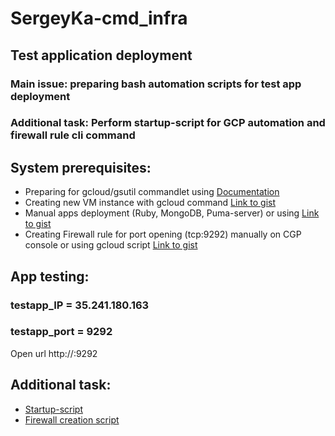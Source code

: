 # SergeyKa-cmd_infra
## Test application deployment
### Main issue: preparing bash automation scripts for test app deployment
### Additional task: Perform startup-script for GCP automation and firewall rule cli command

## System prerequisites:
  + Preparing for gcloud/gsutil commandlet using [Documentation](https://cloud.google.com/sdk/docs/)
  + Creating new VM instance with gcloud command [Link to gist](https://gist.githubusercontent.com/Nklya/5bc429c6ca9adce1f7898e7228788fe5/raw/01f9e4a1bf00b4c8a37ca6046e3e4d4721a3316a/gcloud)
  + Manual apps deployment (Ruby, MongoDB, Puma-server) or using [Link to gist](https://gist.githubusercontent.com/SergeyKa-cmd/67d8d331fa7ba90d647a1c7e154c8c83/raw/6d1a40f7ac2e9eadd1c9fa547e1d327453d7154c/puma_deploy.sh)
  + Creating Firewall rule for port opening (tcp:9292) manually on CGP console or using gcloud script [Link to gist](https://gist.githubusercontent.com/SergeyKa-cmd/c9782954abe6ba4e076bc32f87285537/raw/f7980a965be6998f310cfd3800a4bc62072dd0e6/gcp_firewall_tcp9292.sh)
  
  ## App testing:
  ### testapp_IP = 35.241.180.163
  ### testapp_port = 9292
  Open url http://<vm instance IP>:9292
  
  ## Additional task:
  + [Startup-script](https://gist.githubusercontent.com/SergeyKa-cmd/35797877c0aae680ea9ffa7e3dfed5d7/raw/06064fb97f0a2cd3032c65e637ae48cd067cc3bf/startup_script_url.sh)
  + [Firewall creation script](https://gist.githubusercontent.com/SergeyKa-cmd/c9782954abe6ba4e076bc32f87285537/raw/f7980a965be6998f310cfd3800a4bc62072dd0e6/gcp_firewall_tcp9292.sh)
  
